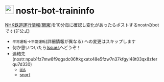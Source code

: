 # <img src="https://utubo.github.io/nostr-bot-traininfo/img/area04.svg" style="height:1em"> nostr-bot-traininfo

[NHK鉄道運行情報(関東)](https://www3.nhk.or.jp/news/traffic/)を10分毎に確認し変化があったらポストするnostrのbotです(非公式) 
- `平常運転`→`平常運転`(詳細情報が異なる) への変更はスキップします
- 何か思いついたら[Issues](https://github.com/utubo/nostr-bot-traininfo/issues)へどうぞ！
- 連絡先(nostr:npub1fz7mw8f9qgsdc06ftkgxatx48e5fzw7n37kfgyl48t03qx8zferqu7d330)
  - [iris](https://iris.to/profile/npub1fz7mw8f9qgsdc06ftkgxatx48e5fzw7n37kfgyl48t03qx8zferqu7d330)
  - [snort](http://snort.social/p/npub1fz7mw8f9qgsdc06ftkgxatx48e5fzw7n37kfgyl48t03qx8zferqu7d330)
